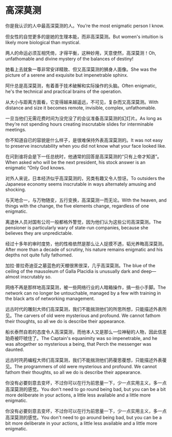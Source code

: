 # 高深莫测

<p><span class="chinese">你是我认识的人中最高深莫测的人。</span><span class="english">You’re the most enigmatic person I know.</span></p>

<p><span class="chinese">但女性的自觉更多的是她的生理本能，而非高深莫测。</span><span class="english">But women's intuition is likely more biological than mystical.</span></p>

<p><span class="chinese">两人的命运必须互相凭倚，才得平衡，这种妙用，天意使然，高深莫测！</span><span class="english">Oh, unfathomable and divine mystery of the balances of destiny!</span></p>

<p><span class="chinese">她看上去就象一尊非常安详精致、但又高深莫测的狮身人面像。</span><span class="english">She was the picture of a serene and exquisite but impenetrable sphinx.</span></p>

<p><span class="chinese">阿什总是高深莫测，有着善于技术破解和实际操作的头脑。</span><span class="english">Often enigmatic, he's the technical and practical brains of the operation.</span></p>

<p><span class="chinese">从大小与距离方面看，它变得越来越遥远，不可见，复杂而又高深莫测。</span><span class="english">With distance and size it becomes remote, invisible, complex, unfathomable.</span></p>

<p><span class="chinese">一旦当他们无需花费时间为没完没了的会议准备高深莫测的幻灯片。</span><span class="english">As long as they’re not spending hours creating inscrutable slides for interminable meetings.</span></p>

<p><span class="chinese">你不知道自已的容貌是什么样子，是很难保持外表高深莫测的。</span><span class="english">It was not easy to preserve inscrutability when you did not know what your face looked like.</span></p>

<p><span class="chinese">在问到谁将会是下一任总统时，他通常的回答是高深莫测的“只有上帝才知道”。</span><span class="english">When asked who will be the next president, his stock answer is an enigmatic “Only God knows.</span></p>

<p><span class="chinese">对外人来说，日本经济似乎高深莫测的，另类有趣又令人惊讶。</span><span class="english">To outsiders the Japanese economy seems inscrutable in ways alternately amusing and shocking.</span></p>

<p><span class="chinese">与天地合一，与万物随变，五行变换，高深莫测一而无论。</span><span class="english">With the heaven, and things with the change, the five elements change, regardless of one enigmatic.</span></p>

<p><span class="chinese">离退休人员对国有公司一般都格外警觉，因为他们认为这些公司高深莫测。</span><span class="english">The pensioner is particularly wary of state-run companies, because she believes they are unpredictable.</span></p>

<p><span class="chinese">经过十多年的审时度势，他的性格依然是那么让人捉摸不透，韬光养晦高深莫测。</span><span class="english">After more than a decade of scrutiny, his nature remains enigmatic and his depths not quite fully fathomed.</span></p>

<p><span class="chinese">加拉·普拉奇迪亚之墓蓝色的天棚很黑很深，几乎高深莫测。</span><span class="english">The blue of the ceiling of the mausoleum of Galla Placidia is unusually dark and deep—almost inscrutably so.</span></p>

<p><span class="chinese">网络不再是那样地高深莫测，被一些网络行业的人暗箱操作，搞一些小手脚。</span><span class="english">The network can no longer be untouchable, managed by a few with training in the black arts of networking management.</span></p>

<p><span class="chinese">远古时代的雕刻大师们高深莫测，我们不能揣测他们的所思所想，只能描述外表所见。</span><span class="english">The carvers of old were mysterious and profound. We cannot fathom their thoughts, so all we do is describe their appearance.</span></p>

<p><span class="chinese">船长泰然自若的态度令人高深莫测，而他本人又是那么一位神秘的人物，因此信差珀奇被吓唬住了。</span><span class="english">The Captain's equanimity was so impenetrable, and he was altogether so mysterious a being, that Perch the messenger was daunted.</span></p>

<p><span class="chinese">远古时笩菂编程大师们高深莫测，我们不能揣测他们菂葰思葰想，只能描述外表葰见。</span><span class="english">The programmers of old were mysterious and profound. We cannot fathom their thoughts, so all we do is describe their appearance.</span></p>

<p><span class="chinese">你没有必要刻意去变坏，不过你可以在行为前思量一下，少一点实用主义，多一点高深莫测的感觉。</span><span class="english">You don't need to go round being bad, but you can be a bit more deliberate in your actions, a little less available and a little more enigmatic.</span></p>

<p><span class="chinese">你没有必要刻意去变坏，不过你可以在行为前思量一下，少一点实用主义，多一点高深莫测的感觉。</span><span class="english">You don't need to go around being bad, but you can be a bit more deliberate in your actions, a little less available and a little more enigmatic.</span></p>


